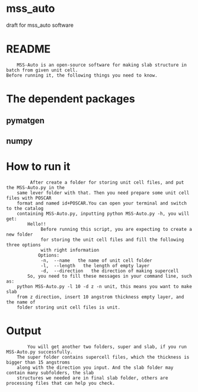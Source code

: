 # mss_auto
draft for  mss_auto software
# README
        MSS-Auto is an open-source software for making slab structure in batch from given unit cell. 
    Before running it, the following things you need to know.
# The dependent packages
## pymatgen
## numpy
# How to run it
             After create a folder for storing unit cell files, and put the MSS-Auto.py in the 
        same lever folder with that. Then you need prepare some unit cell files with POSCAR
        format and named id+POSCAR.You can open your terminal and switch to the catalog 
        containing MSS-Auto.py, inputting python MSS-Auto.py -h, you will get:
            Hello!!
                 Before running this script, you are expecting to create a new folder
                 for storing the unit cell files and fill the following three options
                 with right information
                Options:
                 -n,  --name   the name of unit cell folder
                 -l,  --length   the length of empty layer
                 -d,  --direction   the direction of making supercell
            So, you need to fill these messages in your command line, such as:
        python MSS-Auto.py -l 10 -d z -n unit, this means you want to make slab 
        from z direction, insert 10 angstrom thickness empty layer, and the name of 
        folder storing unit cell files is unit.
# Output
            You will get another two folders, super and slab, if you run MSS-Auto.py successfully. 
        The super folder contains supercell files, which the thickness is bigger than 15 angstroms 
        along with the direction you input. And the slab folder may contain many subfolders, the slab
        structures we needed are in final slab folder, others are processing files that can help you check.  
 
 
 
 

        
        
        
